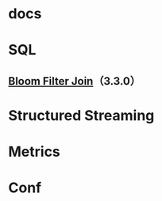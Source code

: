 # docs



# SQL

## [Bloom Filter Join](https://issues.apache.org/jira/browse/SPARK-32268)（3.3.0）



# Structured Streaming



# Metrics



# Conf



